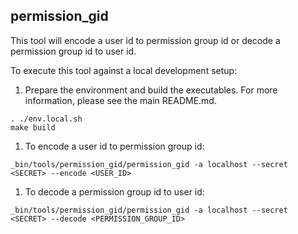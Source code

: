 ## permission_gid

This tool will encode a user id to permission group id or decode a permission group id to user id.

To execute this tool against a local development setup:

1. Prepare the environment and build the executables. For more information, please see the main README.md.

  ```
  . ./env.local.sh
  make build
  ```

1. To encode a user id to permission group id:

  ```
  _bin/tools/permission_gid/permission_gid -a localhost --secret <SECRET> --encode <USER_ID>
  ```

1. To decode a permission group id to user id:

  ```
  _bin/tools/permission_gid/permission_gid -a localhost --secret <SECRET> --decode <PERMISSION_GROUP_ID>
  ```
